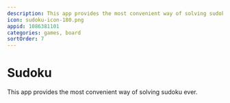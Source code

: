 ```yaml
---
description: This app provides the most convenient way of solving sudoku ever.
icon: sudoku-icon-180.png
appid: 1086381101
categories: games, board
sortOrder: 7
---
```

# Sudoku

This app provides the most convenient way of solving sudoku ever.
